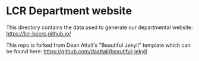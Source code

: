 # LCR Department website

This directory contains the data used to generate our departmental website: https://lcr-bccrc.github.io/

This repo is forked from Dean Attali's "Beautiful Jekyll" template which can be found here: https://github.com/daattali/beautiful-jekyll
